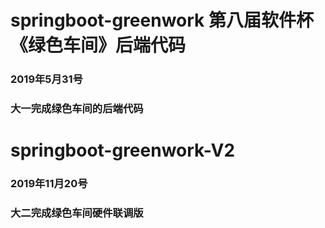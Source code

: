 # springboot-greenwork 第八届软件杯《绿色车间》后端代码
### 2019年5月31号
### 大一完成绿色车间的后端代码

# springboot-greenwork-V2
### 2019年11月20号
### 大二完成绿色车间硬件联调版
